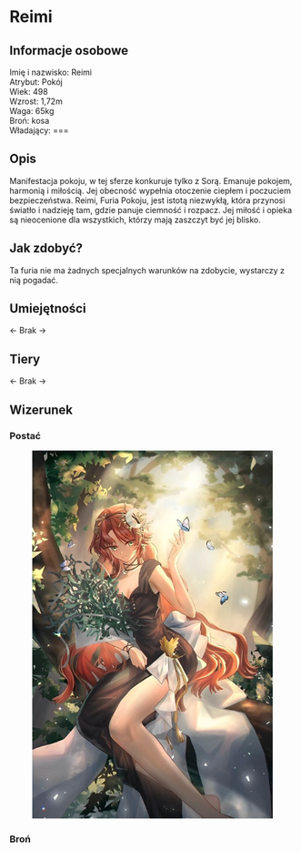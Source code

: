 # Reimi

## Informacje osobowe

Imię i nazwisko: Reimi\
Atrybut: Pokój\
Wiek: 498\
Wzrost: 1,72m\
Waga: 65kg\
Broń: kosa\
Władający: ===

## Opis

Manifestacja pokoju, w tej sferze konkuruje tylko z Sorą. Emanuje pokojem, harmonią i miłością. Jej obecność wypełnia otoczenie ciepłem i poczuciem bezpieczeństwa. Reimi, Furia Pokoju, jest istotą niezwykłą, która przynosi światło i nadzieję tam, gdzie panuje ciemność i rozpacz. Jej miłość i opieka są nieocenione dla wszystkich, którzy mają zaszczyt być jej blisko.

## Jak zdobyć?

Ta furia nie ma żadnych specjalnych warunków na zdobycie, wystarczy z nią pogadać.

## Umiejętności

<- Brak ->

## Tiery

<- Brak ->

## Wizerunek

### Postać

<figure><img src="../../.gitbook/assets/image (27).png" alt="" width="423"><figcaption></figcaption></figure>

### Broń
